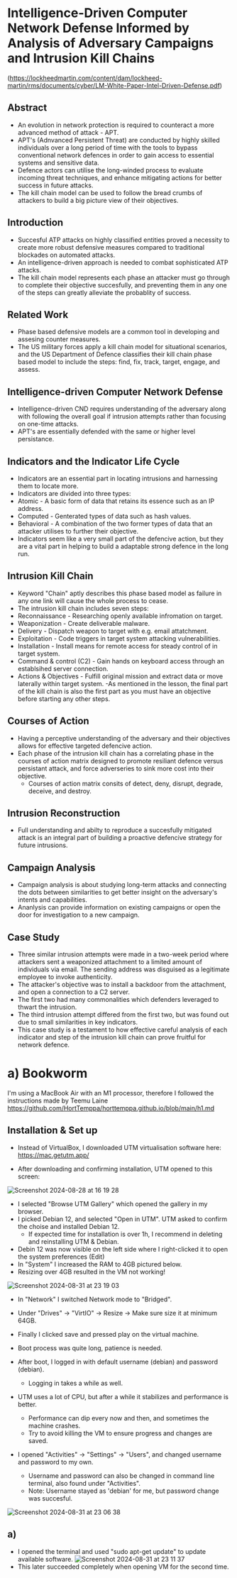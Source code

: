 # Intelligence-Driven Computer Network Defense Informed by Analysis of Adversary Campaigns and Intrusion Kill Chains
(https://lockheedmartin.com/content/dam/lockheed-martin/rms/documents/cyber/LM-White-Paper-Intel-Driven-Defense.pdf)

## Abstract 
- An evolution in network protection is required to counteract a more advanced method of attack - APT.
- APT's (Adnvanced Persistent Threat) are conducted by highly skilled individuals over a long period of time with the tools to bypass conventional network defences in order to gain access to essential systems and sensitive data.
- Defence actors can utilise the long-winded process to evaluate incoming threat techniques, and enhance mitigating actions for better success in future attacks.
- The kill chain model can be used to follow the bread crumbs of attackers to build a big picture view of their objectives.

## Introduction
- Succesful ATP attacks on highly classified entities proved a necessity to create more robust defensive measures compared to traditional blockades on automated attacks.
- An intelligence-driven approach is needed to combat sophisticated ATP attacks.
- The kill chain model represents each phase an attacker must go through to complete their objective succesfully, and preventing them in any one of the steps can greatly alleviate the probablity of success.

## Related Work
- Phase based defensive models are a common tool in developing and assesing counter measures.
- The US military forces apply a kill chain model for situational scenarios, and the US Department of Defence classifies their kill chain phase based model to include the steps: find, fix, track, target, engage, and assess.

## Intelligence-driven Computer Network Defense
- Intelligence-driven CND requires understanding of the adversary along with following the overall goal if intrusion attempts rather than focusing on one-time attacks.
- APT's are essentially defended with the same or higher level persistance.

## Indicators and the Indicator Life Cycle
- Indicators are an essential part in locating intrusions and harnessing them to locate more.
- Indicators are divided into three types:
 - Atomic - A basic form of data that retains its essence such as an IP address.
 - Computed - Genterated types of data such as hash values.
 - Behavioral - A combination of the two former types of data that an attacker utilises to further their objective.
- Indicators seem like a very small part of the defencive action, but they are a vital part in helping to build a adaptable strong defence in the long run.

## Intrusion Kill Chain
- Keyword "Chain" aptly describes this phase based model as failure in any one link will cause the whole process to cease.
- The intrusion kill chain includes seven steps:
 - Reconnaissance - Researching openly available infromation on target.
 - Weaponization - Create deliverable malware.
 - Delivery - Dispatch weapon to target with e.g. email attatchment.
 - Exploitation - Code triggers in target system attacking vulnerabilities.
 - Installation - Install means for remote access for steady control of in target system.
 - Command & control (C2) - Gain hands on keyboard access through an establsihed server connection.
 - Actions & Objectives - Fulfill original mission and extract data or move laterally within target system.
-As mentioned in the lesson, the final part of the kill chain is also the first part as you must have an objective before starting any other steps.

## Courses of Action
- Having a perceptive understanding of the adversary and their objectives allows for effective targeted defencive action.
- Each phase of the intrusion kill chain has a correlating phase in the courses of action matrix designed to promote resiliant defence versus persistant attack, and force adverseries to sink more cost into their objective.
  - Courses of action matrix consits of detect, deny, disrupt, degrade, deceive, and destroy.

## Intrusion Reconstruction
- Full understanding and abilty to reproduce a succesfully mitigated attack is an integral part of building a proactive defencive strategy for future intrusions.

## Campaign Analysis
- Campaign analysis is about studying long-term attacks and connecting the dots between similarities to get better insight on the adversary's intents and capabilities.
- Ananlysis can provide information on existing campaigns or open the door for investigation to a new campaign.

## Case Study
- Three similar intrusion attempts were made in a two-week period where attackers sent a weaponized attachment to a limited amount of individuals via email. The sending address was disguised as a legitimate employee to invoke authenticity.
- The attacker's objective was to install a backdoor from the attachment, and open a connection to a C2 server.
- The first two had many commonalities which defenders leveraged to thwart the intrusion.
- The third intrusion attempt differed from the first two, but was found out due to small similarities in key indicators.
- This case study is a testament to how effective careful analysis of each indicator and step of the intrusion kill chain can prove fruitful for network defence.

# a) Bookworm

I'm using a MacBook Air with an M1 processor, therefore I followed the instructions made by Teemu Laine https://github.com/HortTemppa/horttemppa.github.io/blob/main/h1.md

## Installation & Set up
- Instead of VirtualBox, I downloaded UTM virtualisation software here: https://mac.getutm.app/

- After downloading and confirming installation, UTM opened to this screen:

![Screenshot 2024-08-28 at 16 19 28](https://github.com/user-attachments/assets/672096d1-9953-4823-9b60-bcbd833f891d)

- I selected "Browse UTM Gallery" which opened the gallery in my browser.
- I picked Debian 12, and selected "Open in UTM". UTM asked to confirm the choise and installed Debian 12.
  - If expected time for installation is over 1h, I recommend in deleting and reinstalling UTM & Debian.  
- Debin 12 was now visible on the left side where I right-clicked it to open the system preferences (Edit)
- In "System" I increased the RAM to 4GB pictured below.
- Resizing over 4GB resulted in the VM not working!

![Screenshot 2024-08-31 at 23 19 03](https://github.com/user-attachments/assets/e33fdfa9-be46-497e-9186-99f0fac12bfb)

- In "Network" I switched Network mode to "Bridged".
- Under "Drives" -> "VirtIO" -> Resize -> Make sure size it at minimum 64GB.

- Finally I clicked save and pressed play on the virtual machine.
- Boot process was quite long, patience is needed.
- After boot, I logged in with default username (debian) and password (debian).
   - Logging in takes a while as well.
- UTM uses a lot of CPU, but after a while it stabilizes and performance is better.
   - Performance can dip every now and then, and sometimes the machine crashes.
   - Try to avoid killing the VM to ensure progress and changes are saved.
- I opened "Activities" -> "Settings" -> "Users", and changed username and password to my own.
   - Username and password can also be changed in command line terminal, also found under "Activities".
   - Note: Username stayed as 'debian' for me, but password change was succesful.

![Screenshot 2024-08-31 at 23 06 38](https://github.com/user-attachments/assets/eec2c45d-adcf-4074-ba7f-4b7c2cfc29c1)

## a)
- I opened the terminal and used "sudo apt-get update" to update available software.
![Screenshot 2024-08-31 at 23 11 37](https://github.com/user-attachments/assets/f5bd4b94-ad32-4450-b1c3-b629fa1a13b3)
- This later succeeded completely when opening VM for the second time. 








